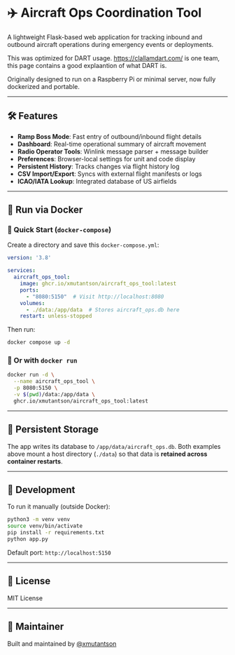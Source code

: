# ✈️ Aircraft Ops Coordination Tool

A lightweight Flask-based web application for tracking inbound and outbound aircraft operations during emergency events or deployments. 

This was optimized for DART usage. https://clallamdart.com/ is one team, this page contains a good explaantion of what DART is.

Originally designed to run on a Raspberry Pi or minimal server, now fully dockerized and portable.

---

## 🛠 Features

* **Ramp Boss Mode**: Fast entry of outbound/inbound flight details
* **Dashboard**: Real-time operational summary of aircraft movement
* **Radio Operator Tools**: Winlink message parser + message builder
* **Preferences**: Browser-local settings for unit and code display
* **Persistent History**: Tracks changes via flight history log
* **CSV Import/Export**: Syncs with external flight manifests or logs
* **ICAO/IATA Lookup**: Integrated database of US airfields

---

## 🐳 Run via Docker

### 🚀 Quick Start (`docker-compose`)

Create a directory and save this `docker-compose.yml`:

```yaml
version: '3.8'

services:
  aircraft_ops_tool:
    image: ghcr.io/xmutantson/aircraft_ops_tool:latest
    ports:
      - "8080:5150"  # Visit http://localhost:8080
    volumes:
      - ./data:/app/data  # Stores aircraft_ops.db here
    restart: unless-stopped
```

Then run:

```bash
docker compose up -d
```

### 🔄 Or with `docker run`

```bash
docker run -d \
  --name aircraft_ops_tool \
  -p 8080:5150 \
  -v $(pwd)/data:/app/data \
  ghcr.io/xmutantson/aircraft_ops_tool:latest
```

---

## 📂 Persistent Storage

The app writes its database to `/app/data/aircraft_ops.db`. Both examples above mount a host directory (`./data`) so that data is **retained across container restarts**.

---

## 🧪 Development

To run it manually (outside Docker):

```bash
python3 -m venv venv
source venv/bin/activate
pip install -r requirements.txt
python app.py
```

Default port: `http://localhost:5150`

---

## 📝 License

MIT License

---

## 👤 Maintainer

Built and maintained by [@xmutantson](https://github.com/xmutantson)

